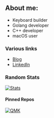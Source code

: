 ## About me:

- Keyboard builder
- Golang developer
- C++ developer
- macOS user

### Various links
- [Blog](https://keloran.dev)
- [LinkedIn](https://www.linkedin.com/in/keloran)

### Random Stats
[![Stats](https://github-readme-stats.vercel.app/api?username=keloran&show_icons=true&include_all_commits=true&custom_title=GitHub+Stats&theme=dracula)](https://github.com/keloran)

#### Pinned Repos
[![QMK](https://github-readme-stats.vercel.app/api/pin/?username=keloran&repo=qmk_firmware)](https://github.com/keloran/qmk_firmware)

